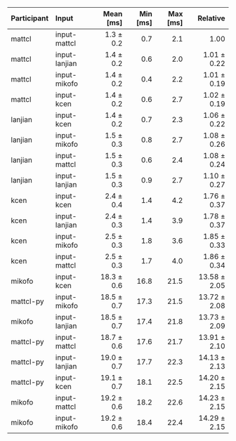 | Participant | Input | Mean [ms] | Min [ms] | Max [ms] | Relative |
|:---|:---|---:|---:|---:|---:|
| mattcl | input-mattcl | 1.3 ± 0.2 | 0.7 | 2.1 | 1.00 |
| mattcl | input-lanjian | 1.4 ± 0.2 | 0.6 | 2.0 | 1.01 ± 0.22 |
| mattcl | input-mikofo | 1.4 ± 0.2 | 0.4 | 2.2 | 1.01 ± 0.19 |
| mattcl | input-kcen | 1.4 ± 0.2 | 0.6 | 2.7 | 1.02 ± 0.19 |
| lanjian | input-kcen | 1.4 ± 0.2 | 0.7 | 2.3 | 1.06 ± 0.22 |
| lanjian | input-mikofo | 1.5 ± 0.3 | 0.8 | 2.7 | 1.08 ± 0.26 |
| lanjian | input-mattcl | 1.5 ± 0.3 | 0.6 | 2.4 | 1.08 ± 0.24 |
| lanjian | input-lanjian | 1.5 ± 0.3 | 0.9 | 2.7 | 1.10 ± 0.27 |
| kcen | input-kcen | 2.4 ± 0.4 | 1.4 | 4.2 | 1.76 ± 0.37 |
| kcen | input-lanjian | 2.4 ± 0.3 | 1.4 | 3.9 | 1.78 ± 0.37 |
| kcen | input-mikofo | 2.5 ± 0.3 | 1.8 | 3.6 | 1.85 ± 0.33 |
| kcen | input-mattcl | 2.5 ± 0.3 | 1.7 | 4.0 | 1.86 ± 0.34 |
| mikofo | input-kcen | 18.3 ± 0.6 | 16.8 | 21.5 | 13.58 ± 2.05 |
| mattcl-py | input-mikofo | 18.5 ± 0.7 | 17.3 | 21.5 | 13.72 ± 2.08 |
| mikofo | input-lanjian | 18.5 ± 0.7 | 17.4 | 21.8 | 13.73 ± 2.09 |
| mattcl-py | input-mattcl | 18.7 ± 0.6 | 17.6 | 21.7 | 13.91 ± 2.10 |
| mattcl-py | input-lanjian | 19.0 ± 0.7 | 17.7 | 22.3 | 14.13 ± 2.13 |
| mattcl-py | input-kcen | 19.1 ± 0.7 | 18.1 | 22.5 | 14.20 ± 2.15 |
| mikofo | input-mattcl | 19.2 ± 0.6 | 18.2 | 22.6 | 14.23 ± 2.15 |
| mikofo | input-mikofo | 19.2 ± 0.6 | 18.4 | 22.4 | 14.29 ± 2.15 |
